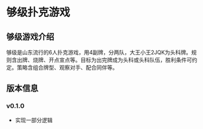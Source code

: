 # 够级扑克游戏

## 够级游戏介绍

够级是山东流行的6人扑克游戏，用4副牌，分两队，大王小王2JQK为头科牌。规则含出牌、烧牌、开点宣点等。目标为出完牌成为头科或头科队伍，胜利条件可约定。策略含组合牌型、观察对手、配合同伴等。

## 版本信息

### v0.1.0

- 实现一部分逻辑